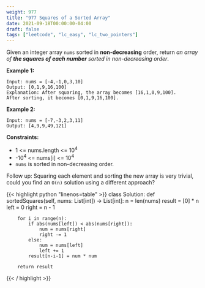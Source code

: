 ```yaml
---
weight: 977
title: "977 Squares of a Sorted Array"
date: 2021-09-18T00:00:00-04:00
draft: false
tags: ["leetcode", "lc_easy", "lc_two_pointers"]
---
```


Given an integer array `nums` sorted in **non-decreasing** order, return _an array of **the squares of each number** sorted in non-decreasing order_.

 

**Example 1:**
```
Input: nums = [-4,-1,0,3,10]
Output: [0,1,9,16,100]
Explanation: After squaring, the array becomes [16,1,0,9,100].
After sorting, it becomes [0,1,9,16,100].
```
**Example 2:**
```
Input: nums = [-7,-3,2,3,11]
Output: [4,9,9,49,121]
```

**Constraints:**
- 1 <= nums.length <= 10<sup>4</sup>
- -10<sup>4</sup> <= nums[i] <= 10<sup>4</sup>
- `nums` is sorted in non-decreasing order.
 

Follow up: Squaring each element and sorting the new array is very trivial, could you find an `O(n)` solution using a different approach?

<div class="tabs"></div>
<div class="tab-content">
<div id="python" class="lang">
{{< highlight python "linenos=table" >}}
class Solution:
    def sortedSquares(self, nums: List[int]) -> List[int]:
        n = len(nums)
        result = [0] * n
        left = 0
        right = n - 1
        
        for i in range(n):
            if abs(nums[left]) < abs(nums[right]):
                num = nums[right]
                right -= 1
            else:
                num = nums[left]
                left += 1
            result[n-i-1] = num * num
        
        return result
{{< / highlight >}}
</div>
</div>
